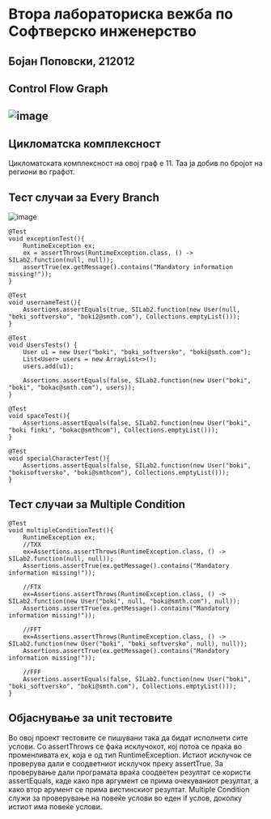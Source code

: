 <h1> Втора лабораториска вежба по Софтверско инженерство </h1>
<h2> Бојан Поповски, 212012 </h2>
<h2> Control Flow Graph <h2>
  
  ![image](https://github.com/bokii2/SI_2023_lab2_212012/assets/109042385/da09087d-c045-48c6-afe1-23afa8d9ba27)

<h2> Цикломатска комплексност </h2>
  <p> Цикломатската комплексност на овој граф е 11. Таа ја добив по бројот на региони во графот. </p>
  
<h2> Тест случаи за Every Branch </h2>

  ![image](https://github.com/bokii2/SI_2023_lab2_212012/assets/109042385/e5bbe68a-5175-43bc-8dee-fd815828c184)

  
    @Test
    void exceptionTest(){
        RuntimeException ex;
        ex = assertThrows(RuntimeException.class, () -> SILab2.function(null, null));
        assertTrue(ex.getMessage().contains("Mandatory information missing!"));
    }

    @Test
    void usernameTest(){
        Assertions.assertEquals(true, SILab2.function(new User(null, "boki_softversko", "boki2@smth.com"), Collections.emptyList()));
    }

    @Test
    void UsersTests() {
        User u1 = new User("boki", "boki_softversko", "boki@smth.com");
        List<User> users = new ArrayList<>();
        users.add(u1);

        Assertions.assertEquals(false, SILab2.function(new User("boki", "boki", "bokac@smth.com"), users));
    }

    @Test
    void spaceTest(){
        Assertions.assertEquals(false, SILab2.function(new User("boki", "boki finki", "bokac@smthcom"), Collections.emptyList()));
    }

    @Test
    void specialCharacterTest(){
        Assertions.assertEquals(false, SILab2.function(new User("boki", "bokisoftversko", "boki@smthcom"), Collections.emptyList()));
    } 

  
  
<h2> Тест случаи за Multiple Condition </h2>

    @Test
    void multipleConditionTest(){
        RuntimeException ex;
        //TXX
        ex=Assertions.assertThrows(RuntimeException.class, () -> SILab2.function(null, null));
        Assertions.assertTrue(ex.getMessage().contains("Mandatory information missing!"));

        //FTX
        ex=Assertions.assertThrows(RuntimeException.class, () -> SILab2.function(new User("boki", null, "boki@smth.com"), null));
        Assertions.assertTrue(ex.getMessage().contains("Mandatory information missing!"));

        //FFT
        ex=Assertions.assertThrows(RuntimeException.class, () -> SILab2.function(new User("boki", "boki_softversko", null), null));
        Assertions.assertTrue(ex.getMessage().contains("Mandatory information missing!"));

        //FFF
        Assertions.assertEquals(false, SILab2.function(new User("boki", "boki_softversko", "boki@smth.com"), Collections.emptyList()));
    }
  
<h2> Објаснување за unit тестовите </h2>
    <p> Во овој проект тестовите се пишувани така да бидат исполнети сите услови. Со assertThrows се фаќа исклучокот, кој потоа се праќа во променливата ex, која е 
      од тип RuntimeException. Истиот исклучок се проверува дали е соодветниот исклучок преку assertTrue. За проверување дали програмата враќа соодветен резултат се 
      користи assertEquals, каде како прв аргумент се прима очекуваниот резултат, а како втор арумент се прима вистинскиот резултат. Multiple Condition служи за проверување 
      на повеќе услови во еден if услов, доколку истиот има повеќе услови. </p>
    

